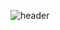 ![header](https://capsule-render.vercel.app/api?type=speech&color=gradient&height=250&section=header&text=Hi,%20Welcome!&fontSize=70&fontColor=ffffff&animation=fadeIn&customColorList=29)

<!--
**aimperial2/aimperial2** is a ✨ _special_ ✨ repository because its `README.md` (this file) appears on your GitHub profile.

Here are some ideas to get you started:

- 🔭 I’m currently working on ...
- 🌱 I’m currently learning ...
- 👯 I’m looking to collaborate on ...
- 🤔 I’m looking for help with ...
- 💬 Ask me about ...
- 📫 How to reach me: ...
- 😄 Pronouns: ...
- ⚡ Fun fact: ...
-->
